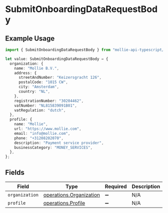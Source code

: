 # SubmitOnboardingDataRequestBody

## Example Usage

```typescript
import { SubmitOnboardingDataRequestBody } from "mollie-api-typescript/models/operations";

let value: SubmitOnboardingDataRequestBody = {
  organization: {
    name: "Mollie B.V.",
    address: {
      streetAndNumber: "Keizersgracht 126",
      postalCode: "1015 CW",
      city: "Amsterdam",
      country: "NL",
    },
    registrationNumber: "30204462",
    vatNumber: "NL815839091B01",
    vatRegulation: "dutch",
  },
  profile: {
    name: "Mollie",
    url: "https://www.mollie.com",
    email: "info@mollie.com",
    phone: "+31208202070",
    description: "Payment service provider",
    businessCategory: "MONEY_SERVICES",
  },
};
```

## Fields

| Field                                                              | Type                                                               | Required                                                           | Description                                                        |
| ------------------------------------------------------------------ | ------------------------------------------------------------------ | ------------------------------------------------------------------ | ------------------------------------------------------------------ |
| `organization`                                                     | [operations.Organization](../../models/operations/organization.md) | :heavy_minus_sign:                                                 | N/A                                                                |
| `profile`                                                          | [operations.Profile](../../models/operations/profile.md)           | :heavy_minus_sign:                                                 | N/A                                                                |
